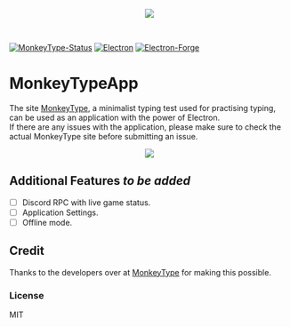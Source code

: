 <p align="center">
  <img src="https://github.com/h1ddenscript/MonkeyType-App/raw/master/public/mokeytypeapp_front.png" />
</p>
<br />

[![MonkeyType-Status](https://img.shields.io/github/issues/h1ddenscript/MonkeyType-App?style=flat-square)](https://github.com/h1ddenscript/MonkeyType-App/issues)
[![Electron](https://img.shields.io/node/v/electron?color=blue&label=electron&style=flat-square)](https://www.electronjs.org/)
[![Electron-Forge](https://img.shields.io/node/v/electron-forge?color=black&label=electron-forge&style=flat-square)](https://www.electronforge.io/)

# MonkeyTypeApp
The site [MonkeyType](https://monkeytype.com/), a minimalist typing test used for practising typing, can be used as an application with the power of Electron. <br />
If there are any issues with the application, please make sure to check the actual MonkeyType site before submitting an issue.

<p align="center">
  <img src="https://github.com/h1ddenscript/MonkeyType-App/raw/master/public/monkeytypeapp_shade.png" />
</p>

## Additional Features _to be added_
- [ ] Discord RPC with live game status.
- [ ] Application Settings.
- [ ] Offline mode.

## Credit
Thanks to the developers over at [MonkeyType](https://twitter.com/monkeytypegame) for making this possible. <br />

### License
MIT

